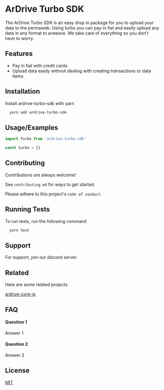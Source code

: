 
# ArDrive Turbo SDK

The ArDrive Turbo SDK is an easy drop in package for you to upload your data to the permaweb. Using turbo you can pay in fiat and easily upload any data in any format to arweave. We take care of everything so you don't have to worry.



## Features

- Pay in fiat with credit cards
- Upload data easily without dealing with creating transactions or data items




## Installation

Install ardrive-turbo-sdk with yarn

```bash
  yarn add ardrive-turbo-sdk
```
    
## Usage/Examples

```javascript
import Turbo from 'ardrive-turbo-sdk'

const turbo = {}
```


## Contributing

Contributions are always welcome!

See `contributing.md` for ways to get started.

Please adhere to this project's `code of conduct`.


## Running Tests

To run tests, run the following command

```bash
  yarn test
```


## Support

For support, join our discord server.


## Related

Here are some related projects

[ardrive-core-js](https://github.com/ardriveapp/ardrive-core-js)


## FAQ

#### Question 1

Answer 1

#### Question 2

Answer 2


## License

[MIT](https://choosealicense.com/licenses/mit/)


